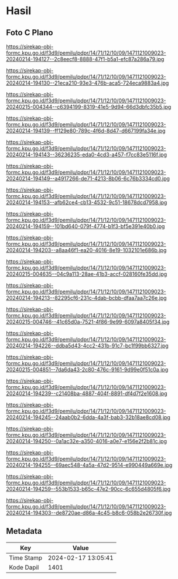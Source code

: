 # Hasil

## Foto C Plano

https://sirekap-obj-formc.kpu.go.id/f3d9/pemilu/pdpr/14/71/12/10/09/1471121009023-20240214-194127--2c8eecf8-8888-47f1-b5a1-efc87a286a79.jpg

https://sirekap-obj-formc.kpu.go.id/f3d9/pemilu/pdpr/14/71/12/10/09/1471121009023-20240214-194130--21eca210-93e3-476b-aca5-724eca9883a4.jpg

https://sirekap-obj-formc.kpu.go.id/f3d9/pemilu/pdpr/14/71/12/10/09/1471121009023-20240215-004344--c6394199-8319-41e5-9d94-66d3dbfc35b5.jpg

https://sirekap-obj-formc.kpu.go.id/f3d9/pemilu/pdpr/14/71/12/10/09/1471121009023-20240214-194139--ff129e80-789c-4f6d-8d47-d667199fa34e.jpg

https://sirekap-obj-formc.kpu.go.id/f3d9/pemilu/pdpr/14/71/12/10/09/1471121009023-20240214-194143--36236235-eda0-4cd3-a457-f7cc83e5116f.jpg

https://sirekap-obj-formc.kpu.go.id/f3d9/pemilu/pdpr/14/71/12/10/09/1471121009023-20240214-194149--a4917266-de71-4213-8b06-6c76b3334cd0.jpg

https://sirekap-obj-formc.kpu.go.id/f3d9/pemilu/pdpr/14/71/12/10/09/1471121009023-20240214-194153--afb62ce4-cb13-4532-9c51-18678dcd7958.jpg

https://sirekap-obj-formc.kpu.go.id/f3d9/pemilu/pdpr/14/71/12/10/09/1471121009023-20240214-194159--101bd640-079f-4774-b1f3-bf5e391e40b0.jpg

https://sirekap-obj-formc.kpu.go.id/f3d9/pemilu/pdpr/14/71/12/10/09/1471121009023-20240214-194203--a8aa46f1-ea20-4016-8e19-1032101e686b.jpg

https://sirekap-obj-formc.kpu.go.id/f3d9/pemilu/pdpr/14/71/12/10/09/1471121009023-20240215-004635--04c9a113-28ae-41b3-accf-028160fe35dd.jpg

https://sirekap-obj-formc.kpu.go.id/f3d9/pemilu/pdpr/14/71/12/10/09/1471121009023-20240214-194213--82295cf6-231c-4dab-bcbb-dfaa7aa7c26e.jpg

https://sirekap-obj-formc.kpu.go.id/f3d9/pemilu/pdpr/14/71/12/10/09/1471121009023-20240215-004746--41c65d0a-7521-4f86-9e99-6097a8405f34.jpg

https://sirekap-obj-formc.kpu.go.id/f3d9/pemilu/pdpr/14/71/12/10/09/1471121009023-20240214-194226--ddba5d43-4cc2-431b-91c7-bc1f99bb6327.jpg

https://sirekap-obj-formc.kpu.go.id/f3d9/pemilu/pdpr/14/71/12/10/09/1471121009023-20240215-004851--7da6da43-2c80-476c-9161-9d99e0f51c0a.jpg

https://sirekap-obj-formc.kpu.go.id/f3d9/pemilu/pdpr/14/71/12/10/09/1471121009023-20240214-194239--c21408ba-4887-404f-8891-df4d7f2e1608.jpg

https://sirekap-obj-formc.kpu.go.id/f3d9/pemilu/pdpr/14/71/12/10/09/1471121009023-20240214-194245--24aab0b2-6dda-4a3f-bab3-32b18ae8cd08.jpg

https://sirekap-obj-formc.kpu.go.id/f3d9/pemilu/pdpr/14/71/12/10/09/1471121009023-20240214-194250--0a1ac32e-a350-4016-a0e7-e156e2f2b81c.jpg

https://sirekap-obj-formc.kpu.go.id/f3d9/pemilu/pdpr/14/71/12/10/09/1471121009023-20240214-194255--69aec548-4a5a-47d2-9514-e990449a669e.jpg

https://sirekap-obj-formc.kpu.go.id/f3d9/pemilu/pdpr/14/71/12/10/09/1471121009023-20240214-194259--553b1533-b65c-47e2-90cc-6c655d4805f6.jpg

https://sirekap-obj-formc.kpu.go.id/f3d9/pemilu/pdpr/14/71/12/10/09/1471121009023-20240214-194303--de8720ae-d86a-4c45-b8c6-058b2e26730f.jpg


## Metadata

| Key        | Value               |
| ---------- | ------------------- |
| Time Stamp | 2024-02-17 13:05:41 |
| Kode Dapil | 1401                |



